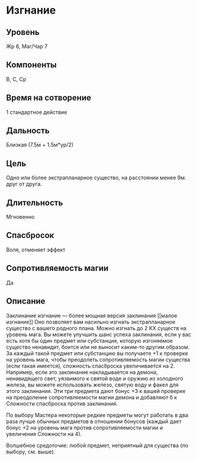 # Изгнание

## Уровень
Жр 6, Маг/Чар 7
## Компоненты
В, С, Ср
## Время на сотворение
1 стандартное действие
## Дальность
Близкая (7.5м + 1.5м*ур/2)
## Цель
Одно или более экстрапланарное существо, на расстоянии менее 9м. друг от друга.
## Длительность
Мгновенно
## Спасбросок
Воля, отменяет эффект
## Сопротивляемость магии
Да
## Описание
Заклинание изгнание — более мощная версия заклинания [[малое изгнание]] Оно позволяет вам насильно изгнать экстрапланарное существо с вашего родного плана. Можно изгнать до 2 КХ существ на уровень мага. Вы можете улучшить шанс успеха заклинания, если у вас есть хотя бы один предмет или субстанция, которую изгоняемое существо ненавидит, боится или не выносит каким-то другим образом. За каждый такой предмет или субстанцию вы получаете +1 к проверке на уровень мага, чтобы преодолеть сопротивляемость магии существа (eсли такая имеется), сложность спасброска увеличивается на 2. Например, если это заклинание накладывается на демона, ненавидящего свет, уязвимого к святой воде и оружию из холодного железа, вы можете использовать железо, святую воду и факел для этого заклинания. Эти три предмета дают бонус +3 к вашей проверке на преодоление сопротивляемости магии демона и добавляют б к Сложности спасброска против заклинания.

По выбору Мастера некоторые редкие предметы могут работать в два раза лучше обычных предметов в отношении бонусов (каждый дает бонус +2 на уровень мага против сопротивляемости магии и увеличения Сложности на 4).

Волшебное средоточие: любой предмет, неприятный для существа (по выбору, см. выше).
